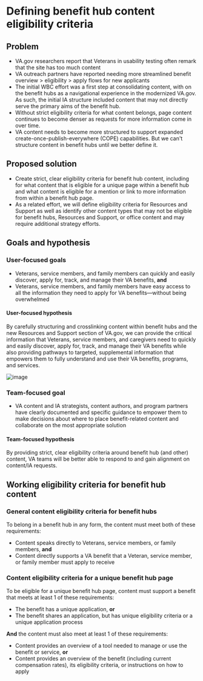 # Defining benefit hub content eligibility criteria

## Problem

- VA.gov researchers report that Veterans in usability testing often remark that the site has too much content
- VA outreach partners have reported needing more streamlined benefit overview > eligibility > apply flows for new applicants
- The initial WBC effort was a first step at consolidating content, with on the benefit hubs as a navigational experience in the modernized VA.gov. As such, the initial IA structure included content that may not directly serve the primary aims of the benefit hub.
- Without strict eligibility criteria for what content belongs, page  content continues to become denser as requests for more information come in over time.
- VA content needs to become more structured to support expanded create-once-publish-everywhere (COPE) capabilities. But we can't structure content in benefit hubs until we better define it.

## Proposed solution

- Create strict, clear eligibility criteria for benefit hub content, including for what content that is eligible for a unique page within a benefit hub and what content is eligible for a mention or link to more information from within a benefit hub page.
- As a related effort, we will define eligibility criteria for Resources and Support as well as identify other content types that may not be eligible for benefit hubs, Resources and Support, or office content and may require additional strategy efforts. 

## Goals and hypothesis

### User-focused goals
- Veterans, service members, and family members can quickly and easily discover, apply for, track, and manage their VA benefits, **and**
- Veterans, service members, and family members have easy access to all the information they need to apply for VA benefits—without being overwhelmed

#### User-focused hypothesis

By carefully structuring and crosslinking content within benefit hubs and the new Resources and Support section of VA.gov, we can provide the critical information that Veterans, service members, and caregivers need to quickly and easily discover, apply for, track, and manage their VA benefits while also providing pathways to targeted, supplemental information that empowers them to fully understand and use their VA benefits, programs, and services.

![image](https://user-images.githubusercontent.com/62957278/150140762-59172b0f-c27b-40a8-8e27-b4de97a02d03.png)

### Team-focused goal
- VA content and IA strategists, content authors, and program partners have clearly documented and specific guidance to empower them to make decisions about where to place benefit-related content and collaborate on the most appropriate solution

#### Team-focused hypothesis

By providing strict, clear eligibility criteria around benefit hub (and other) content, VA teams will be better able to respond to and gain alignment on content/IA requests. 

## Working eligibility criteria for benefit hub content

### General content eligibility criteria for benefit hubs

To belong in a benefit hub  in any form, the content must meet both of these requirements:
- Content speaks directly to Veterans, service members, or family members, **and**
- Content directly supports a VA benefit that a Veteran, service member, or family member must apply to receive

### Content eligibility criteria for a unique benefit hub page

To be eligible for a unique benefit hub page, content must support a benefit that meets at least 1 of these requirements:
- The benefit has a unique application, **or**
- The benefit shares an application, but has unique eligibility criteria or a unique application process

**And** the content must also meet at least 1 of these requirements:
- Content provides an overview of a tool needed to manage or use the benefit or service, **or**
- Content  provides an overview of the benefit (including current compensation rates), its eligibility criteria, or instructions on how to apply





